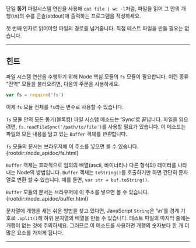 단일 **동기** 파일시스템 연산을 사용해 `cat file | wc -l`처럼, 파일을 읽어 그 안의 개행(\n)의 수를 콘솔(stdout)에 출력하는 프로그램을 작성하세요.

첫 번째 인자로 읽어야할 파일의 경로를 넘겨줍니다. 직접 테스트 파일을 만들 필요는 없습니다.

----------------------------------------------------------------------
## 힌트

파일 시스템 연산을 수행하기 위해 Node 핵심 모듈의 `fs` 모듈이 필요합니다. 이런 종류 "전역" 모듈을 불러오려면, 다음의 주문을 사용하세요.

```js
var fs = require('fs')
```

이제 `fs` 모듈 전체를 `fs`라는 변수로 사용할 수 있습니다.

`fs` 모듈 안의 모든 동기(블록킹) 파일 시스템 메소드는 'Sync'로 끝납니다. 파일을 읽으려면, `fs.readFileSync('/path/to/file')`를 사용할 필요가 있습니다. 이 메소드는 파일의 모든 내용을 담고 있는 `Buffer` 객체를 *반환*합니다.

`fs` 모듈의 문서는 브라우저에 이 주소를 넣으면 볼 수 있습니다.
  {rootdir:/node_apidoc/fs.html}

`Buffer` 객체는 효과적으로 임의의 배열(ascii, 바이너리나 다른 형식의) 데이터를 나타내는 Node의 방법입니다. `Buffer` 객체는 `toString()`를 호출하기만 하면 간단히 문자열로 변환 할 수 있습니다. 예를 들면, `var str = buf.toString()`.

`Buffer` 모듈의 문서는 브라우저에 이 주소를 넣으면 볼 수 있습니다.
  {rootdir:/node_apidoc/buffer.html}

문자열에 개행을 새는 쉬운 방법을 찾고 있다면, JavaScript `String`은 '\n'를 경계 기호로 `.split()`해 하위 문자열의 배열을 만들 수 있습니다. 테스트 파일의 마지막 줄에는 개행이 없는 것에 주의하세요. 그러므로 이 메소드를 사용하면 개행의 숫자보다 한 개 더 많은 요소를 가지게 됩니다.

----------------------------------------------------------------------
